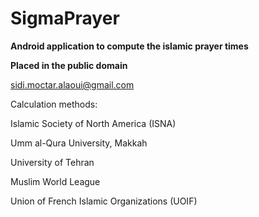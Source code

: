 # SigmaPrayer
**Android application to compute the islamic prayer times**

**Placed in the public domain**

sidi.moctar.alaoui@gmail.com

Calculation methods:

Islamic Society of North America (ISNA)

Umm al-Qura University, Makkah

University of Tehran

Muslim World League

Union of French Islamic Organizations (UOIF)
